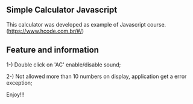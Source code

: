 ## Simple Calculator Javascript

This calculator was developed as example of Javascript course. (https://www.hcode.com.br/#/)

## Feature and information

 1-) Double click on 'AC' enable/disable sound;

 2-) Not allowed more than 10 numbers on display, application get a error exception;

Enjoy!!!
